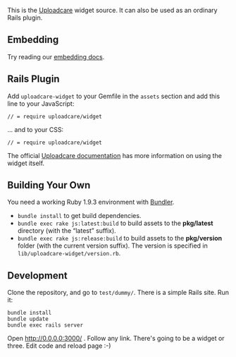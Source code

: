 This is the [Uploadcare](http://uploadcare.com) widget source.
It can also be used as an ordinary Rails plugin.

## Embedding

Try reading our [embedding docs](https://github.com/uploadcare/uploadcare-widget/blob/master/EMBEDDING.markdown).

## Rails Plugin

Add `uploadcare-widget` to your Gemfile in the `assets` section
and add this line to your JavaScript:

    // = require uploadcare/widget

... and to your CSS:

    // = require uploadcare/widget

The official [Uploadcare documentation](http://uploadcare.com/documentation/)
has more information on using the widget itself.

## Building Your Own

You need a working Ruby 1.9.3 environment
with [Bundler](http://gembundler.com/).

* `bundle install` to get build dependencies.
* `bundle exec rake js:latest:build` to build assets
  to the **pkg/latest** directory (with the “latest” suffix).
* `bundle exec rake js:release:build` to build assets
  to the **pkg/version** folder (with the current version suffix).
  The version is specified in `lib/uploadcare-widget/version.rb`.


## Development

Clone the repository, and go to `test/dummy/`. There is a simple Rails site. Run it:

    bundle install
    bundle update
    bundle exec rails server
    
Open http://0.0.0.0:3000/ . Follow any link. There's going to be a widget or three. Edit code and reload page :-)
